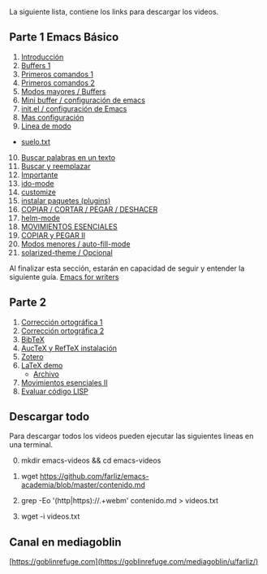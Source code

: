 La siguiente lista, contiene los links para descargar los videos.
## Parte 1 Emacs Básico
1. [Introducción](https://b2aeaa58a57a200320db-8b65b95250e902c437b256b5abf3eac7.ssl.cf5.rackcdn.com/media_entries/8787/emacs1.webm)
2. [Buffers 1](https://b2aeaa58a57a200320db-8b65b95250e902c437b256b5abf3eac7.ssl.cf5.rackcdn.com/media_entries/8807/emacs2.webm)
3. [Primeros comandos 1](https://b2aeaa58a57a200320db-8b65b95250e902c437b256b5abf3eac7.ssl.cf5.rackcdn.com/media_entries/8808/emacs3.webm)
4.  [Primeros comandos 2](https://b2aeaa58a57a200320db-8b65b95250e902c437b256b5abf3eac7.ssl.cf5.rackcdn.com/media_entries/8810/emacs4.webm)
5. [Modos mayores / Buffers](https://b2aeaa58a57a200320db-8b65b95250e902c437b256b5abf3eac7.ssl.cf5.rackcdn.com/media_entries/8812/emacs5.webm)
6. [Mini buffer / configuración de emacs](https://b2aeaa58a57a200320db-8b65b95250e902c437b256b5abf3eac7.ssl.cf5.rackcdn.com/media_entries/8813/emacs6.webm)
7. [init.el / configuración de Emacs](https://b2aeaa58a57a200320db-8b65b95250e902c437b256b5abf3eac7.ssl.cf5.rackcdn.com/media_entries/8814/emacs7.webm)
8. [Mas configuración](https://b2aeaa58a57a200320db-8b65b95250e902c437b256b5abf3eac7.ssl.cf5.rackcdn.com/media_entries/8815/emacs8.webm)
9. [Linea de modo](https://b2aeaa58a57a200320db-8b65b95250e902c437b256b5abf3eac7.ssl.cf5.rackcdn.com/media_entries/8816/emacs9.webm)
 - [suelo.txt](https://www.dropbox.com/s/xmflteig5j77hf4/suelo.txt?dl=0) 
10. [Buscar palabras en un texto](https://b2aeaa58a57a200320db-8b65b95250e902c437b256b5abf3eac7.ssl.cf5.rackcdn.com/media_entries/8817/emacs10.webm)
11. [Buscar y reemplazar](https://b2aeaa58a57a200320db-8b65b95250e902c437b256b5abf3eac7.ssl.cf5.rackcdn.com/media_entries/8818/emacs11.webm)
12. [Importante](https://b2aeaa58a57a200320db-8b65b95250e902c437b256b5abf3eac7.ssl.cf5.rackcdn.com/media_entries/8819/emacs12.webm)
13. [ido-mode](https://b2aeaa58a57a200320db-8b65b95250e902c437b256b5abf3eac7.ssl.cf5.rackcdn.com/media_entries/8820/emacs13.webm)
14. [customize](https://b2aeaa58a57a200320db-8b65b95250e902c437b256b5abf3eac7.ssl.cf5.rackcdn.com/media_entries/8821/emacs14.webm)
15. [instalar paquetes (plugins)](https://b2aeaa58a57a200320db-8b65b95250e902c437b256b5abf3eac7.ssl.cf5.rackcdn.com/media_entries/8822/emacs15.webm)
16. [COPIAR / CORTAR / PEGAR / DESHACER](https://b2aeaa58a57a200320db-8b65b95250e902c437b256b5abf3eac7.ssl.cf5.rackcdn.com/media_entries/8823/emacs16.webm)
17. [helm-mode](https://b2aeaa58a57a200320db-8b65b95250e902c437b256b5abf3eac7.ssl.cf5.rackcdn.com/media_entries/8824/emacs17.webm)
18. [MOVIMIENTOS ESENCIALES](https://b2aeaa58a57a200320db-8b65b95250e902c437b256b5abf3eac7.ssl.cf5.rackcdn.com/media_entries/8825/emacs18.webm)
19. [COPIAR y PEGAR II](https://b2aeaa58a57a200320db-8b65b95250e902c437b256b5abf3eac7.ssl.cf5.rackcdn.com/media_entries/8826/emacs19.webm)
20. [Modos menores / auto-fill-mode](https://b2aeaa58a57a200320db-8b65b95250e902c437b256b5abf3eac7.ssl.cf5.rackcdn.com/media_entries/8827/emacs20.webm)
21. [solarized-theme / Opcional](https://b2aeaa58a57a200320db-8b65b95250e902c437b256b5abf3eac7.ssl.cf5.rackcdn.com/media_entries/8828/emacs21.webm)

Al finalizar esta sección, estarán en capacidad de seguir y entender la siguiente guía.
[Emacs for writers](http://therandymon.com/papers/emacs-for-writers.pdf)

## Parte 2 
1. [Corrección ortográfica 1](https://b2aeaa58a57a200320db-8b65b95250e902c437b256b5abf3eac7.ssl.cf5.rackcdn.com/media_entries/8829/emacs22.webm)
2. [Corrección ortográfica 2](https://b2aeaa58a57a200320db-8b65b95250e902c437b256b5abf3eac7.ssl.cf5.rackcdn.com/media_entries/8830/emacs23.webm)
3. [BibTeX](https://b2aeaa58a57a200320db-8b65b95250e902c437b256b5abf3eac7.ssl.cf5.rackcdn.com/media_entries/8831/emacs24.webm)
4. [AucTeX y RefTeX instalación](https://b2aeaa58a57a200320db-8b65b95250e902c437b256b5abf3eac7.ssl.cf5.rackcdn.com/media_entries/8833/emacs25.webm)
5. [Zotero](https://b2aeaa58a57a200320db-8b65b95250e902c437b256b5abf3eac7.ssl.cf5.rackcdn.com/media_entries/8834/zotero.webm)
6. [LaTeX demo](https://b2aeaa58a57a200320db-8b65b95250e902c437b256b5abf3eac7.ssl.cf5.rackcdn.com/media_entries/8836/emacs26.webm)
   - [Archivo](https://www.dropbox.com/s/0ibsirx4a65eq17/tutorial.zip?dl=0)
7. [Movimientos esenciales II]()
8. [Evaluar código LISP]()
   

## Descargar todo
Para descargar todos los videos pueden ejecutar las siguientes lineas en una terminal.

0. mkdir emacs-videos && cd emacs-videos

1. wget https://github.com/farliz/emacs-academia/blob/master/contenido.md

2. grep -Eo '(http|https)://.+webm' contenido.md > videos.txt

3. wget -i videos.txt

## Canal en mediagoblin
[https://goblinrefuge.com](https://goblinrefuge.com/mediagoblin/u/farliz/)

